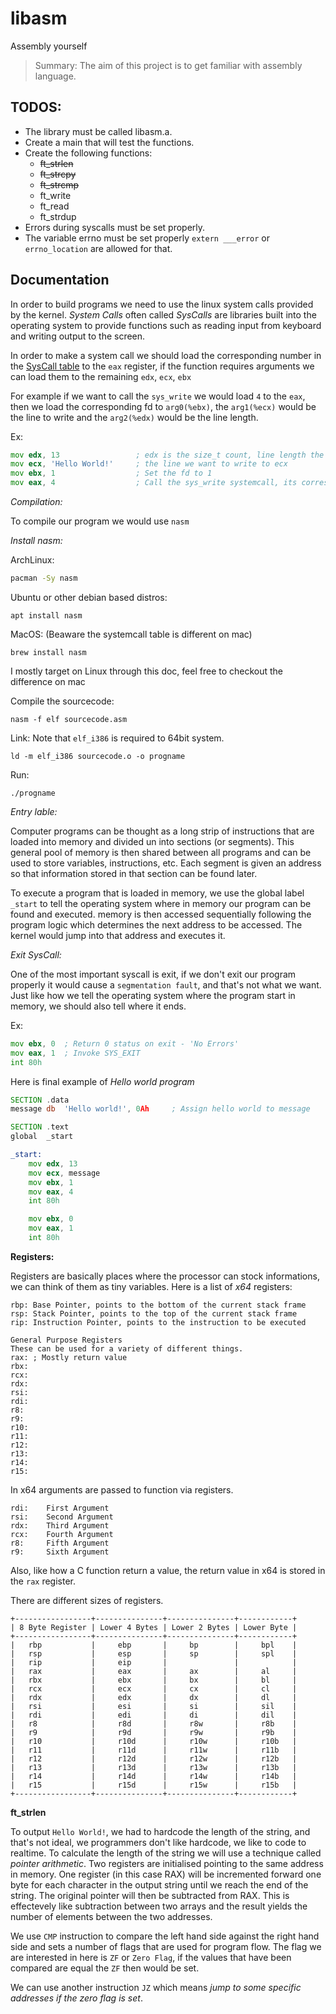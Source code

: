 # libasm

Assembly yourself

> Summary: The aim of this project is to get familiar with assembly language.

## TODOS:
- The library must be called libasm.a.
- Create a main that will test the functions.
- Create the following functions:
	- ~~ft_strlen~~
	- ~~ft_strcpy~~
	- ~~ft_strcmp~~
	- ft_write
	- ft_read
	- ft_strdup
- Errors during syscalls must be set properly.
- The variable errno must be set properly `extern ___error` or `errno_location` are allowed for that.

## Documentation

In order to build programs we need to use the linux system calls provided by the kernel. 
*System Calls* often called *SysCalls* are libraries built into the operating system to provide functions such as reading input from keyboard and writing output to the screen.

In order to make a system call we should load the corresponding number in the [SysCall table](https://chromium.googlesource.com/chromiumos/docs/+/HEAD/constants/syscalls.md#x86-32_bit) to the `eax` register,
if the function requires arguments we can load them to the remaining `edx`, `ecx`, `ebx`

For example if we want to call the `sys_write` we would load `4` to the `eax`, then we load the corresponding fd to `arg0(%ebx)`, the `arg1(%ecx)` would be the line to write and the `arg2(%edx)` would be the line length.

Ex:
```asm
mov edx, 13					; edx is the size_t count, line length the last space is reserved to '\0'
mov ecx, 'Hello World!'		; the line we want to write to ecx
mov ebx, 1					; Set the fd to 1
mov eax, 4					; Call the sys_write systemcall, its corresponding number [_NR] is 4 in the sys call table
```

*Compilation:*

To compile our program we would use `nasm`

*Install nasm:*

ArchLinux:
```sh
pacman -Sy nasm
```
Ubuntu or other debian based distros:
```
apt install nasm
```
MacOS: (Beaware the systemcall table is different on mac)
```
brew install nasm
```

I mostly target on Linux through this doc, feel free to checkout the difference on mac

Compile the sourcecode:
```
nasm -f elf sourcecode.asm
```

Link: Note that `elf_i386` is required to 64bit system.
```
ld -m elf_i386 sourcecode.o -o progname
```

Run:
```
./progname
```

*Entry lable:*

Computer programs can be thought as a long strip of instructions that are loaded into memory and divided un into sections (or segments).
This general pool of memory is then shared between all programs and can be used to store variables, instructions, etc.
Each segment is given an address so that information stored in that section can be found later.

To execute a program that is loaded in memory, we use the global label `_start` to tell the operating system where in memory our program can be found and executed.
memory is then accessed sequentially following the program logic which determines the next address to be accessed. The kernel would jump into that address and executes it.

*Exit SysCall:*

One of the most important syscall is exit, if we don't exit our program properly it would cause a `segmentation fault`, and that's not what we want.
Just like how we tell the operating system where the program start in memory, we should also tell where it ends.

Ex:
```asm
mov ebx, 0	; Return 0 status on exit - 'No Errors'
mov eax, 1	; Invoke SYS_EXIT
int	80h
```

Here is final example of *Hello world program*

```asm
SECTION .data
message	db	'Hello world!', 0Ah		; Assign hello world to message

SECTION .text
global	_start

_start:
	mov	edx, 13
	mov	ecx, message
	mov	ebx, 1
	mov	eax, 4
	int	80h

	mov	ebx, 0
	mov	eax, 1
	int	80h
```

**Registers:**

Registers are basically places where the processor can stock informations, we can think of them as tiny variables.
Here is a list of *x64* registers:
```
rbp: Base Pointer, points to the bottom of the current stack frame
rsp: Stack Pointer, points to the top of the current stack frame
rip: Instruction Pointer, points to the instruction to be executed

General Purpose Registers
These can be used for a variety of different things.
rax: ; Mostly return value
rbx:
rcx:
rdx:
rsi:
rdi:
r8:
r9:
r10:
r11:
r12:
r13:
r14:
r15:
```

In x64 arguments are passed to function via registers.
```
rdi:    First Argument
rsi:    Second Argument
rdx:    Third Argument
rcx:    Fourth Argument
r8:     Fifth Argument
r9:     Sixth Argument
```

Also, like how a C function return a value, the return value in x64 is stored in the `rax` register.

There are different sizes of registers.
```
+-----------------+---------------+---------------+------------+
| 8 Byte Register | Lower 4 Bytes | Lower 2 Bytes | Lower Byte |
+-----------------+---------------+---------------+------------+
|   rbp           |     ebp       |     bp        |     bpl    |
|   rsp           |     esp       |     sp        |     spl    |
|   rip           |     eip       |               |            |
|   rax           |     eax       |     ax        |     al     |
|   rbx           |     ebx       |     bx        |     bl     |
|   rcx           |     ecx       |     cx        |     cl     |
|   rdx           |     edx       |     dx        |     dl     |
|   rsi           |     esi       |     si        |     sil    |
|   rdi           |     edi       |     di        |     dil    |
|   r8            |     r8d       |     r8w       |     r8b    |
|   r9            |     r9d       |     r9w       |     r9b    |
|   r10           |     r10d      |     r10w      |     r10b   |
|   r11           |     r11d      |     r11w      |     r11b   |
|   r12           |     r12d      |     r12w      |     r12b   |
|   r13           |     r13d      |     r13w      |     r13b   |
|   r14           |     r14d      |     r14w      |     r14b   |
|   r15           |     r15d      |     r15w      |     r15b   |
+-----------------+---------------+---------------+------------+
```


**ft_strlen**

To output `Hello World!`, we had to hardcode the length of the string, and that's not ideal, we programmers don't like hardcode, we like to code to realtime.
To calculate the length of the string we will use a technique called *pointer arithmetic*. Two registers are initialised pointing to the same address in memory.
One register (in this case RAX) will be incremented forward one byte for each character in the output string until we reach the end of the string. The original pointer will then be subtracted from RAX.
This is effectevely like subtraction between two arrays and the result yields the number of elements between the two addresses.

We use `CMP` instruction to compare the left hand side against the right hand side and sets a number of flags that are used for program flow.
The flag we are interested in here is `ZF` or `Zero Flag`, if the values that have been compared are equal the `ZF` then would be set.

We can use another instruction `JZ` which means *jump to some specific addresses if the zero flag is set*.
